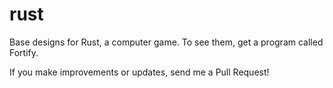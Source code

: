 # rust
Base designs for Rust, a computer game. To see them, get a program called Fortify.

If you make improvements or updates, send me a Pull Request!

